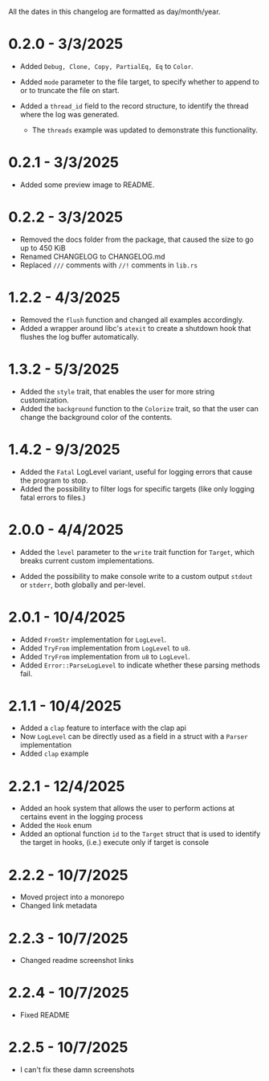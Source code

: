 All the dates in this changelog are formatted as day/month/year.

# 0.2.0 - 3/3/2025

- Added `Debug, Clone, Copy, PartialEq, Eq` to `Color`.

- Added `mode` parameter to the file target,
  to specify whether to append to or to truncate the file on start.

- Added a `thread_id` field to the record structure, to identify the thread
  where the log was generated.

  - The `threads` example was updated to demonstrate this functionality.

# 0.2.1 - 3/3/2025

- Added some preview image to README.

# 0.2.2 - 3/3/2025

- Removed the docs folder from the package, that caused the size to go up to 450 KiB
- Renamed CHANGELOG to CHANGELOG.md
- Replaced `///` comments with `//!` comments in `lib.rs`

# 1.2.2 - 4/3/2025

- Removed the `flush` function and changed all examples accordingly.
- Added a wrapper around libc's `atexit` to create a shutdown hook that flushes the log buffer automatically.

# 1.3.2 - 5/3/2025

- Added the `style` trait, that enables the user for more string customization.
- Added the `background` function to the `Colorize` trait, so that the user can change the background color of the contents.

# 1.4.2 - 9/3/2025

- Added the `Fatal` LogLevel variant, useful for logging errors that cause the program to stop.
- Added the possibility to filter logs for specific targets (like only logging fatal errors to files.)

# 2.0.0 - 4/4/2025

- Added the `level` parameter to the `write` trait function for `Target`, which breaks current custom implementations.

- Added the possibility to make console write to a custom output `stdout` or `stderr`, both globally and per-level.

# 2.0.1 - 10/4/2025

- Added `FromStr` implementation for `LogLevel`.
- Added `TryFrom` implementation from `LogLevel` to `u8`.
- Added `TryFrom` implementation from `u8` to `LogLevel`.
- Added `Error::ParseLogLevel` to indicate whether these parsing methods fail.

# 2.1.1 - 10/4/2025

- Added a `clap` feature to interface with the clap api
- Now `LogLevel` can be directly used as a field in a struct with a `Parser` implementation
- Added `clap` example

# 2.2.1 - 12/4/2025

- Added an hook system that allows the user to perform actions at certains event in the logging process
- Added the `Hook` enum
- Added an optional function `id` to the `Target` struct that is used to identify the target in hooks,
  (i.e.) execute only if target is console

# 2.2.2 - 10/7/2025

- Moved project into a monorepo
- Changed link metadata

# 2.2.3 - 10/7/2025

- Changed readme screenshot links

# 2.2.4 - 10/7/2025

- Fixed README

# 2.2.5 - 10/7/2025

- I can't fix these damn screenshots
